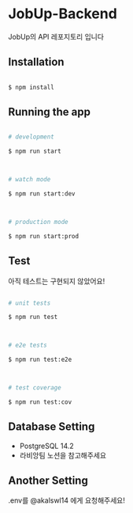 # JobUp-Backend

JobUp의 API 레포지토리 입니다

## Installation

```bash

$ npm install

```

## Running the app

```bash

# development

$ npm run start



# watch mode

$ npm run start:dev



# production mode

$ npm run start:prod

```

## Test

아직 테스트는 구현되지 않았어요!

```bash

# unit tests

$ npm run test



# e2e tests

$ npm run test:e2e



# test coverage

$ npm run test:cov

```

## Database Setting

- PostgreSQL 14.2
- 라비앙팀 노션을 참고해주세요

## Another Setting

.env를 @akalswl14 에게 요청해주세요!
